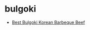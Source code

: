 # bulgoki

 * [Best Bulgoki   Korean Barbeque Beef](index/b/best-bulgoki---korean-barbeque-beef.json)
